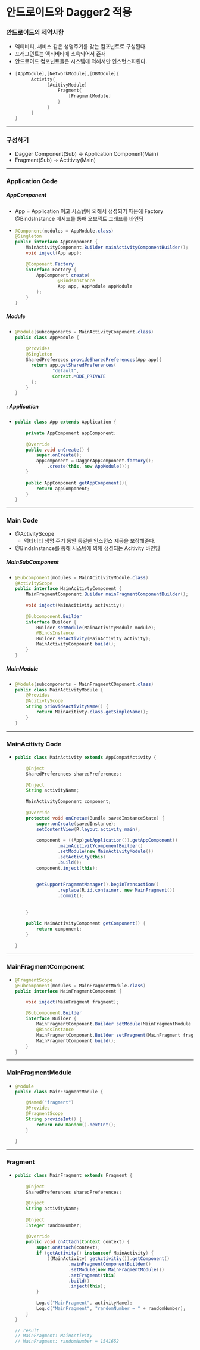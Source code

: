 # 안드로이드와 Dagger2 적용
### 안드로이드의 제약사항
* 엑티비티, 서비스 같은 생명주기를 갖는 컴포넌트로 구성된다.
* 프래그먼트는 엑티비티에 소속되어서 존재
* 안드로이드 컴포넌트들은 시스템에 의해서만 인스턴스화된다.
* ```java
  [AppModule],[NetworkModule],[DBMOdule]{
        Activity{
              [AcitivyModule]
                  Fragment{
                      [FragmentModule]
                  }
              }
        }
  }
---
### 구성하기
* Dagger Component(Sub) -> Application Component(Main)
* Fragment(Sub) -> Actitivty(Main)
---
### Application Code
##### AppComponent
* App = Application 이고 시스템에 의해서 생성되기 때문에 Factory @BindsInstance 메서드를 통해 오브젝트 그래프를 바인딩
* ```java
  @Component(modules = AppModule.class)
  @Singleton
  public interface AppComponent {
      MainActivityComponent.Builder mainActivityComponentBuilder();
      void inject(App app);
      
      @Component.Factory
      interface Factory {
          AppComponent create(
                  @BindsInstance 
                  App app, AppModule appModule
          );
      }
  }
##### Module
* ```java
  @Module(subcomponents = MainActivityComponent.class)
  public class AppModule {
    
      @Provides
      @Singleton
      SharedPrefereces provideSharedPreferences(App app){
        return app.getSharedPreferences(
                "default",
                Context.MODE_PRIVATE
        );
      }
  }
##### : Application
* ```java
  public class App extends Application {
    
      private AppComponent appComponent;
      
      @Override
      public void onCreate() {
          super.onCreate();
          appComponent = DaggerAppComponent.factory();
              .create(this, new AppModule());
      }
      
      public AppComponent getAppComponent(){
          return appComponent;
      }
  }
---
### Main Code
* @ActivityScope
  * 액티비티 생명 주기 동안 동일한 인스턴스 제공을 보장해준다.
* @BindsInstance를 통해 시스템에 의해 생성되는 Acitivity 바인딩
##### MainSubComponent
* ```java
  @Subcomponent(modules = MainAcitivityModule.class)
  @ActivityScope
  public interface MainAcitivtyComponent {
      MainFragmentComponent.Builder mainFragmentComponentBuilder();
      
      void inject(MainAcitivity activitiy);
      
      @Subcomponent.Builder
      interface Builder {
          Builder setModule(MainActivityModule module);
          @BindsInstance
          Builder setActivity(MainActivity activity);
          MainActivityComponent build();
      }
  }
##### MainModule
* ```java
  @Module(subcomponents = MainFragmentCOmponent.class)
  public class MainActivityModule {
      @Provides
      @AcitivtyScope
      String priovideActivityName() {
          return MainAcitivty.class.getSimpleName();
      }
  }
---
### MainAcitivty Code
* ```java
  public class MainActivity extends AppCompatActivity {

      @Inject
      SharedPreferences sharedPreferences;
      
      @Inject
      String activityName;
      
      MainActivityComponent component;
      
      @Override
      protected void onCretae(Bundle savedInstanceState) {
          super.onCreate(savedInstance);
          setContentView(R.layout.activity_main);
          
          component = ((App)getApplication()).getAppComponent()
                  .mainAcitivitYcomponentBuilder()
                  .setModule(new MainActivityModule())
                  .setActivity(this)
                  .build();
          component.inject(this);
          
          
          getSupportFragemntManager().beginTransaction()
                  .replace(R.id.container, new MainFragment())
                  .commit();
                 
                 
      }
      
      public MainActivityComponent getComponent() {
          return component;
      }
      
  }
---
### MainFragmentComponent
* ```java
  @FragmentScope
  @Subcomponent(modules = MainFragmentModule.class)
  public interface MainFragmentComponent {

      void inject(MainFragment fragment);
      
      @Subcomponent.Builder
      interface Builder {
          MainFragmentComponent.Builder setModule(MainFragmentModule module);
          @BindsInstance
          MainFragmentComponent.Builder setFragment(MainFragment fragment);
          MainFragmentComponent build();
      }
  }
---
### MainFragmentModule
* ```java
  @Module
  public class MainFragmentModule {

      @Named("fragment")
      @Provides
      @FragmentScope
      String provideInt() {
          return new Random().nextInt();
      }

  }
---
### Fragment
* ```java
  public class MainFragment extends Fragment {
      
      @Inject
      SharedPreferences sharedPreferences;
      
      @Inject
      String activityName;
      
      @Inject
      Integer randomNumber;
      
      @Override
      public void onAttach(Context context) {
          super.onAttach(context);
          if (getActivity() instanceof MainActivity) {
              ((MainActivity) getActivitiy()).getComponent()
                      .mainFragmentComponentBuilder()
                      .setModule(new MainFragmentModule())
                      .setFragment(this)
                      .build()
                      .inject(this);
          }
          
          Log.d("MainFragment", activityName);
          Log.d("MainFragment", "randomNumber = " + randomNumber);
      }
  }
  
  // result
  // MainFragment: MainActivity
  // MainFragment: randomNumber = 1541652
          
    
    
